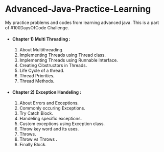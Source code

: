 # Advanced-Java-Practice-Learning
My practice problems and codes from learning advanced java. This is a part of #100DaysOfCode Challenge.<br>

* #### Chapter 1) Multi Threading :
  1) About Multithreading.
  2) Implementing Threads using Thread class.
  3) Implementing Threads using Runnable Interface.
  4) Creating Cibstructors in Threads.
  5) Life Cycle of a thread.
  6) Thread Priorities.
  7) Thread Methods.

* #### Chapter 2) Exception Handeling :
  1) About Errors and Exceptions.
  2) Commonly occuring Exceptions.
  3) Try Catch Block.
  4) Handeling specific exceptions.
  5) Custom exceptions using Exception class.
  6) Throw key word and its uses.
  7) Throws.
  8) Throw vs Throws .
  9) Finally Block.

